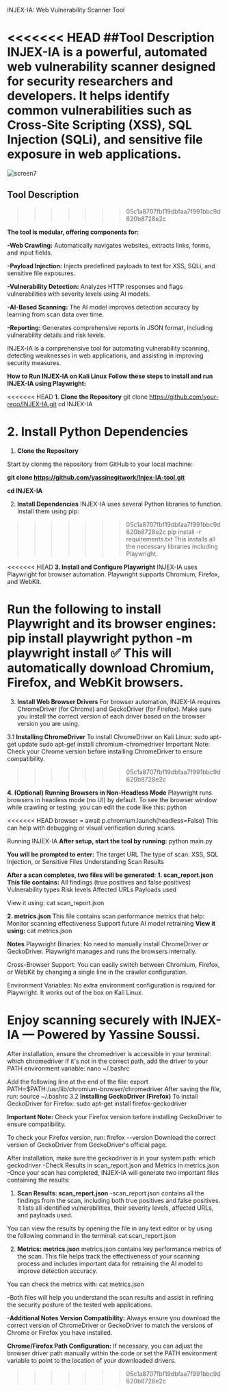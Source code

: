 INJEX-IA: Web Vulnerability Scanner Tool

<<<<<<< HEAD
##Tool Description
**INJEX-IA** is a powerful, automated web vulnerability scanner designed for security researchers and developers. It helps identify common vulnerabilities such as Cross-Site Scripting (XSS), SQL Injection (SQLi), and sensitive file exposure in web applications.
=======


![screen7](https://github.com/user-attachments/assets/0c036f2e-9961-42e3-8f73-38ec28eb69af)




 

## Tool Description
>>>>>>> 05c1a8707fbf19dbfaa7f991bbc9d620b8728e2c

**The tool is modular, offering components for:**

**-Web Crawling:** Automatically navigates websites, extracts links, forms, and input fields.

**-Payload Injection:** Injects predefined payloads to test for XSS, SQLi, and sensitive file exposures.

**-Vulnerability Detection:** Analyzes HTTP responses and flags vulnerabilities with severity levels using AI models.

**-AI-Based Scanning:** The AI model improves detection accuracy by learning from scan data over time.

**-Reporting:** Generates comprehensive reports in JSON format, including vulnerability details and risk levels.

INJEX-IA is a comprehensive tool for automating vulnerability scanning, detecting weaknesses in web applications, and assisting in improving security measures.



**How to Run INJEX-IA on Kali Linux** 
**Follow these steps to install and run INJEX-IA using Playwright:**

<<<<<<< HEAD
**1. Clone the Repository**
git clone https://github.com/your-repo/INJEX-IA.git
cd INJEX-IA

**2. Install Python Dependencies**
=======
1. **Clone the Repository**

Start by cloning the repository from GitHub to your local machine:

**git clone https://github.com/yassinegitwork/Injex-IA-tool.git**

**cd INJEX-IA**

2. **Install Dependencies**
INJEX-IA uses several Python libraries to function. Install them using pip:
>>>>>>> 05c1a8707fbf19dbfaa7f991bbc9d620b8728e2c
pip install -r requirements.txt
This installs all the necessary libraries including Playwright.

<<<<<<< HEAD
**3. Install and Configure Playwright**
INJEX-IA uses Playwright for browser automation. Playwright supports Chromium, Firefox, and WebKit.

**Run the following to install Playwright and its browser engines:**
pip install playwright
python -m playwright install
✅ This will automatically download Chromium, Firefox, and WebKit browsers.
=======
3. **Install Web Browser Drivers**
For browser automation, INJEX-IA requires ChromeDriver (for Chrome) and GeckoDriver (for Firefox). Make sure you install the correct version of each driver based on the browser version you are using.

3.1 **Installing ChromeDriver**
To install ChromeDriver on Kali Linux:
sudo apt-get update
sudo apt-get install chromium-chromedriver
Important Note:
Check your Chrome version before installing ChromeDriver to ensure compatibility.
>>>>>>> 05c1a8707fbf19dbfaa7f991bbc9d620b8728e2c

**4. (Optional) Running Browsers in Non-Headless Mode**
Playwright runs browsers in headless mode (no UI) by default. To see the browser window while crawling or testing, you can edit the code like this:
python

<<<<<<< HEAD
browser = await p.chromium.launch(headless=False)
This can help with debugging or visual verification during scans.

Running INJEX-IA
**After setup, start the tool by running:**
python main.py

**You will be prompted to enter:**
The target URL
The type of scan: XSS, SQL Injection, or Sensitive Files
Understanding Scan Results

**After a scan completes, two files will be generated:**
**1. scan_report.json**
**This file contains:**
All findings (true positives and false positives)
Vulnerability types
Risk levels
Affected URLs
Payloads used

View it using:
cat scan_report.json

**2. metrics.json**
This file contains scan performance metrics that help:
Monitor scanning effectiveness
Support future AI model retraining
**View it using:**
cat metrics.json


**Notes**
Playwright Binaries: No need to manually install ChromeDriver or GeckoDriver. Playwright manages and runs the browsers internally.

Cross-Browser Support: You can easily switch between Chromium, Firefox, or WebKit by changing a single line in the crawler configuration.

Environment Variables: No extra environment configuration is required for Playwright. It works out of the box on Kali Linux.

Enjoy scanning securely with INJEX-IA — Powered by Yassine Soussi.
=======
After installation, ensure the chromedriver is accessible in your terminal:
which chromedriver
If it's not in the correct path, add the driver to your PATH environment variable:
nano ~/.bashrc

Add the following line at the end of the file:
export PATH=$PATH:/usr/lib/chromium-browser/chromedriver
After saving the file, run:
source ~/.bashrc
3.2 **Installing GeckoDriver (Firefox)**
To install GeckoDriver for Firefox:
sudo apt-get install firefox-geckodriver

**Important Note:**
Check your Firefox version before installing GeckoDriver to ensure compatibility.

To check your Firefox version, run:
firefox --version
Download the correct version of GeckoDriver from GeckoDriver's official page.

After installation, make sure the geckodriver is in your system path:
which geckodriver
-Check Results in scan_report.json and Metrics in metrics.json
-Once your scan has completed, INJEX-IA will generate two important files containing the results:

1. **Scan Results: scan_report.json**
-scan_report.json contains all the findings from the scan, including both true positives and false positives. It lists all identified vulnerabilities, their severity levels, affected URLs, and payloads used.

You can view the results by opening the file in any text editor or by using the following command in the terminal:
cat scan_report.json

2. **Metrics: metrics.json**
metrics.json contains key performance metrics of the scan. This file helps track the effectiveness of your scanning process and includes important data for retraining the AI model to improve detection accuracy.

You can check the metrics with:
cat metrics.json

-Both files will help you understand the scan results and assist in refining the security posture of the tested web applications.

**-Additional Notes**
**Version Compatibility:** Always ensure you download the correct version of ChromeDriver or GeckoDriver to match the versions of Chrome or Firefox you have installed.

**Chrome/Firefox Path Configuration:** If necessary, you can adjust the browser driver path manually within the code or set the PATH environment variable to point to the location of your downloaded drivers.
>>>>>>> 05c1a8707fbf19dbfaa7f991bbc9d620b8728e2c
